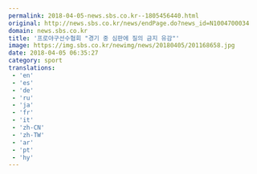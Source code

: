 ```yaml
---
permalink: 2018-04-05-news.sbs.co.kr--1805456440.html
original: http://news.sbs.co.kr/news/endPage.do?news_id=N1004700034
domain: news.sbs.co.kr
title: '프로야구선수협회 "경기 중 심판에 질의 금지 유감"'
image: https://img.sbs.co.kr/newimg/news/20180405/201168658.jpg
date: 2018-04-05 06:35:27
category: sport
translations: 
 - 'en'
 - 'es'
 - 'de'
 - 'ru'
 - 'ja'
 - 'fr'
 - 'it'
 - 'zh-CN'
 - 'zh-TW'
 - 'ar'
 - 'pt'
 - 'hy'
---
```


